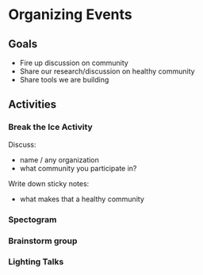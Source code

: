 # Organizing Events

## Goals

* Fire up discussion on community
* Share our research/discussion on healthy community
* Share tools we are building

## Activities

### Break the Ice Activity

Discuss:

* name / any organization
* what community you participate in?

Write down sticky notes:

* what makes that a healthy community


### Spectogram

### Brainstorm group


### Lighting Talks
